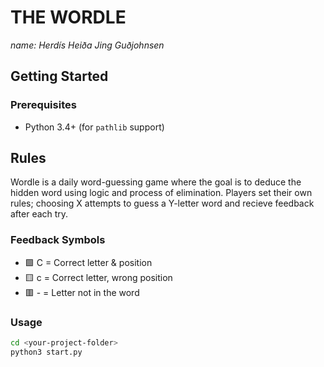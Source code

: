 # THE WORDLE 
*name: Herdís Heiða Jing Guðjohnsen*

## Getting Started  
### Prerequisites  
- Python 3.4+ (for `pathlib` support)  

## Rules
Wordle is a daily word-guessing game where the goal is to deduce the hidden word using logic and process of elimination. Players set their own rules; choosing X attempts to guess a Y-letter word and recieve feedback after each try. 

### Feedback Symbols  
* 🟩 C = Correct letter & position  
* 🟨 c = Correct letter, wrong position  
* 🟥 - = Letter not in the word  


### Usage
```bash
cd <your-project-folder>
python3 start.py
```
